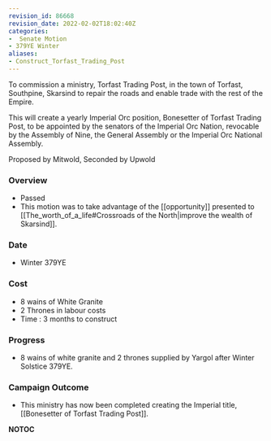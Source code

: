 ```yaml
---
revision_id: 86668
revision_date: 2022-02-02T18:02:40Z
categories:
-  Senate Motion
- 379YE Winter
aliases:
- Construct_Torfast_Trading_Post
---
```


To commission a ministry, Torfast Trading Post, in the town of Torfast, Southpine, Skarsind to repair the roads and enable trade with the rest of the Empire.

This will create a yearly Imperial Orc position, Bonesetter of Torfast Trading Post, to be appointed by the senators of the Imperial Orc Nation, revocable by the Assembly of Nine, the General Assembly or the Imperial Orc National Assembly.

Proposed by Mitwold, Seconded by Upwold 

### Overview
* Passed
* This motion was to take advantage of the [[opportunity]] presented to [[The_worth_of_a_life#Crossroads of the North|improve the wealth of Skarsind]].

### Date
* Winter 379YE

### Cost
* 8 wains of White Granite
* 2 Thrones in labour costs
* Time : 3 months to construct

### Progress
* 8 wains of white granite and 2 thrones supplied by Yargol after Winter Solstice 379YE.

### Campaign Outcome
* This ministry has now been completed creating the Imperial title, [[Bonesetter of Torfast Trading Post]].



__NOTOC__
